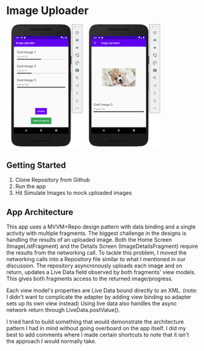 # Image Uploader

 <img src="app/src/main/res/drawable/home_screen.png" width=200>
 <img src="app/src/main/res/drawable/details_screen.png" width=200> 

## Getting Started

1. Clone Repository from Github
2. Run the app
3. Hit Simulate Images to mock uploaded images

## App Architecture

This app uses a MVVM+Repo design pattern with data binding and a single activity with multiple fragments. The biggest challenge in the designs is handling the results of an uploaded image. Both the Home Screen (ImageListFragment) and the Details Screen (ImageDetailsFragment) require the results from the networking call. To tackle this problem, I moved the networking calls into a Repository file similar to what I mentioned in our discussion. The repository asyncronously uploads each image and on return, updates a Live Data field observed by both fragments' view models. This gives both fragments access to the returned image/progress. 

Each view model's properties are Live Data bound directly to an XML. (note: I didn't want to complicate the adapter by adding view binding so adapter sets up its own view instead) Using live data also handles the async network return through LiveData.postValue().

I tried hard to build something that would demonstrate the architecture pattern I had in mind without going overboard on the app itself. I did my best to add comments where I made certain shortcuts to note that it isn't the approach I would normally take. 